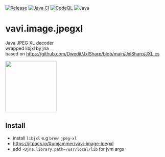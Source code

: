 [![Release](https://jitpack.io/v/umjammer/vavi.image.jpegxl.svg)](https://jitpack.io/#umjammer/vavi.image.jpegxl)
[![Java CI](https://github.com/umjammer/vavi.image.jpegxl/actions/workflows/maven.yml/badge.svg)](https://github.com/umjammer/vavi.image.jpegxl/actions/workflows/maven.yml)
[![CodeQL](https://github.com/umjammer/vavi.image.jpegxl/actions/workflows/codeql-analysis.yml/badge.svg)](https://github.com/umjammer/vavi.image.jpegxl/actions/workflows/codeql-analysis.yml)
![Java](https://img.shields.io/badge/Java-8-b07219)

# vavi.image.jpegxl

Java JPEG XL decoder<br/>
wrapped libjxl by jna<br/>
based on https://github.com/Dwedit/JxlSharp/blob/main/JxlSharp/JXL.cs

<img src="https://upload.wikimedia.org/wikipedia/commons/0/06/JPEG_XL_logo.svg" width="160"/>

## Install

* install `libjxl` e.g `brew jpeg-xl`
* https://jitpack.io/#umjammer/vavi-image-jpegxl
* add `-Djna.library.path=/usr/local/lib` for jvm args
